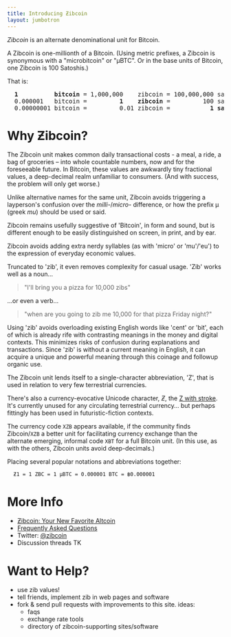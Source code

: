 ```yaml
---
title: Introducing Ƶibcoin
layout: jumbotron
---
```


*Zibcoin* is an alternate denominational unit for Bitcoin.

A Zibcoin is one-millionth of a Bitcoin. (Using metric prefixes, a Zibcoin is synonymous with a "microbitcoin" or "µBTC". Or in the base units of Bitcoin, one Zibcoin is 100 Satoshis.)

That is:

<pre>
<b>  1          bitcoin</b> = 1,000,000    zibcoin = 100,000,000 satoshi
  0.000001   bitcoin =         <b>1    zibcoin</b> =         100 satoshi           
  0.00000001 bitcoin =         0.01 zibcoin =           <b>1 satoshi</b>
</pre>

# Why Ƶibcoin?

The Zibcoin unit makes common daily transactional costs - a meal, a ride, a bag of groceries – into whole countable numbers, now and for the foreseeable future. In Bitcoin, these values are awkwardly tiny fractional values, a deep-decimal realm unfamiliar to consumers. (And with success, the problem will only get worse.) 

Unlike alternative names for the same unit, Zibcoin avoids triggering a layperson's confusion over the *milli-*/*micro-* difference, or how the prefix µ (greek *mu*) should be used or said.

Zibcoin remains usefully suggestive of 'Bitcoin', in form and sound, but is different enough to be easily distinguished on screen, in print, and by ear. 

Zibcoin avoids adding extra nerdy syllables (as with 'micro' or 'mu'/'eu') to the expression of everyday economic values. 

Truncated to 'zib', it even removes complexity for casual usage. 'Zib' works well as a noun…

> "I'll bring you a pizza for 10,000 zibs" 

…or even a verb…

> "when are you going to zib me 10,000 for that pizza Friday night?"

Using 'zib' avoids overloading existing English words like 'cent' or 'bit', each of which is already rife with contrasting meanings in the money and digital contexts. This minimizes risks of confusion during explanations and transactions. Since 'zib' is without a current meaning in English, it can acquire a unique and powerful meaning through this coinage and followup organic use. 

The Zibcoin unit lends itself to a single-character abbreviation, 'Z', that is used in relation to very few terrestrial currencies. 

There's also a currency-evocative Unicode character, *Ƶ*, the [Z with stroke](https://en.wikipedia.org/wiki/Z_with_stroke). It's currently unused for any circulating terrestrial currency… but perhaps fittingly has been used in futuristic-fiction contexts. 

The currency code `XZB` appears available, if the community finds Zibcoin/`XZB` a better unit for facilitating currency exchange than the alternate emerging, informal code `XBT` for a full Bitcoin unit. (In this use, as with the others, Zibcoin units avoid deep-decimals.)

Placing several popular notations and abbreviations together: 

      Ƶ1 = 1 ZBC = 1 µBTC = 0.000001 BTC = ฿0.000001

# More Info

* [Ƶibcoin: Your New Favorite Altcoin](http://medium.com/TK)
* [Frequently Asked Questions](/faq)
* Twitter: [@zibcoin](https://twitter.com/zibcoin)
* Discussion threads TK

# Want to Help? 

* use zib values!
* tell friends, implement zib in web pages and software
* fork & send pull requests with improvements to this site. ideas:
    * faqs
    * exchange rate tools
    * directory of zibcoin-supporting sites/software


